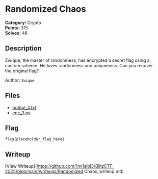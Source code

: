 # Randomized Chaos

**Category:** Crypto  
**Points:** 315  
**Solves:** 46  

## Description

Zwique, the master of randomness, has encrypted a secret flag using a custom scheme. He loves randomness and uniqueness. Can you recover the original flag?

Author: `Zwique`

## Files

- [output_4.txt](https://github.com/1nv1sibl3/BlitzCTF-2025/blob/main/files/2ed698de368de8b5f710f33364239e61/output_4.txt)
- [enc_3.py](https://github.com/1nv1sibl3/BlitzCTF-2025/blob/main/files/277a7b6a5295cda566e844bf1d3f8f84/enc_3.py)

## Flag

```
flag{placeholder_flag_here}
```

## Writeup

[View Writeup](https://github.com/1nv1sibl3/BlitzCTF-2025/blob/main/writeups/Randomized Chaos_writeup.md)
